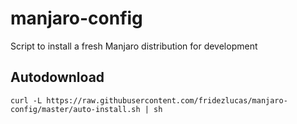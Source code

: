 # manjaro-config

Script to install a fresh Manjaro distribution for development

## Autodownload

```
curl -L https://raw.githubusercontent.com/fridezlucas/manjaro-config/master/auto-install.sh | sh
```
